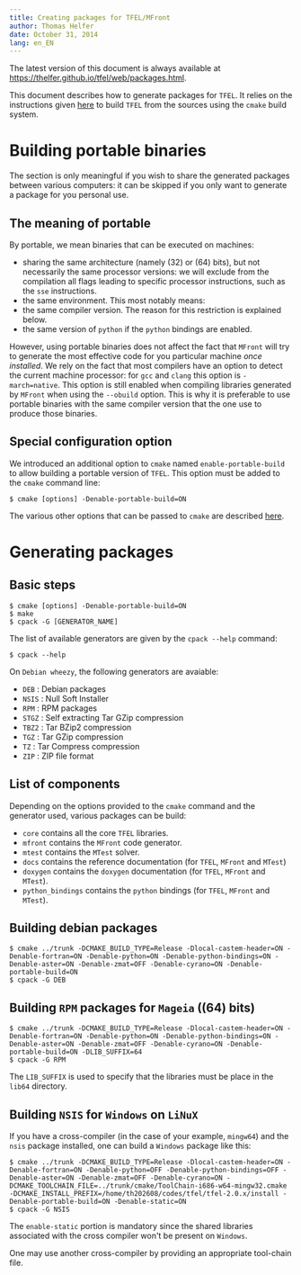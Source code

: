 ```yaml
---
title: Creating packages for TFEL/MFront
author: Thomas Helfer
date: October 31, 2014
lang: en_EN
---
```


The latest version of this document is always available at
<https://thelfer.github.io/tfel/web/packages.html>.

This document describes how to generate packages for `TFEL`. It relies
on the instructions given [here](install.html) to build `TFEL` from
the sources using the `cmake` build system.

# Building portable binaries

The section is only meaningful if you wish to share the generated
packages between various computers: it can be skipped if you only want
to generate a package for you personal use.

## The meaning of portable

By portable, we mean binaries that can be executed on machines:

- sharing the same architecture (namely \(32\) or \(64\) bits), but
  not necessarily the same processor versions: we will exclude from
  the compilation all flags leading to specific processor
  instructions, such as the `sse` instructions.
- the same environment. This most notably means:
 - the same compiler version. The reason for this restriction is
   explained below.
 - the same version of `python` if the `python` bindings are enabled.

However, using portable binaries does not affect the fact that
`MFront` will try to generate the most effective code for you
particular machine *once installed*. We rely on the fact that most
compilers have an option to detect the current machine processor: for
`gcc` and `clang` this option is `-march=native`. This option is still
enabled when compiling libraries generated by `MFront` when using the
`--obuild` option. This is why it is preferable to use portable
binaries with the same compiler version that the one use to produce
those binaries.

## Special configuration option

We introduced an additional option to `cmake` named
`enable-portable-build` to allow building a portable version of
`TFEL`. This option must be added to the `cmake` command line:

~~~~ {#building1 .bash}
$ cmake [options] -Denable-portable-build=ON
~~~~~~~~~~~~~~~~~~~~~~

The various other options that can be passed to `cmake` are described
[here](install.html).

# Generating packages

## Basic steps

~~~~ {#building2 .bash}
$ cmake [options] -Denable-portable-build=ON
$ make
$ cpack -G [GENERATOR_NAME]
~~~~

The list of available generators are given by the `cpack --help`
command:

~~~~ {#generators .bash}
$ cpack --help
~~~~~~~~~~~~~~~~~~~~~~

On `Debian wheezy`, the following generators are avaiable:

- `DEB` : Debian packages
- `NSIS` : Null Soft Installer
- `RPM` : RPM packages
- `STGZ` : Self extracting Tar GZip compression
- `TBZ2` : Tar BZip2 compression
- `TGZ` : Tar GZip compression
- `TZ` : Tar Compress compression
- `ZIP` : ZIP file format

## List of components

Depending on the options provided to the `cmake` command and the
generator used, various packages can be build:

- `core` contains all the core `TFEL` libraries.
- `mfront` contains the `MFront` code generator.
- `mtest` contains the `MTest` solver.
- `docs` contains the reference documentation (for `TFEL`, `MFront`
  and `MTest`)
- `doxygen` contains the `doxygen` documentation (for `TFEL`, `MFront`
  and `MTest`).
- `python_bindings` contains the `python` bindings (for `TFEL`, `MFront`
  and `MTest`).

## Building debian packages

~~~~ {#generator_deb .bash}
$ cmake ../trunk -DCMAKE_BUILD_TYPE=Release -Dlocal-castem-header=ON -Denable-fortran=ON -Denable-python=ON -Denable-python-bindings=ON -Denable-aster=ON -Denable-zmat=OFF -Denable-cyrano=ON -Denable-portable-build=ON
$ cpack -G DEB
~~~~~~~~~~~~~~~~~~~~~~~~~~~~~

## Building `RPM` packages for `Mageia` (\(64\) bits)

~~~~ {#generator_rpm .bash}
$ cmake ../trunk -DCMAKE_BUILD_TYPE=Release -Dlocal-castem-header=ON -Denable-fortran=ON -Denable-python=ON -Denable-python-bindings=ON -Denable-aster=ON -Denable-zmat=OFF -Denable-cyrano=ON -Denable-portable-build=ON -DLIB_SUFFIX=64
$ cpack -G RPM
~~~~~~~~~~~~~~~~~~~~~~~~~~~~~

The `LIB_SUFFIX` is used to specify that the libraries must be place
in the `lib64` directory.

## Building `NSIS` for `Windows` on `LiNuX`

If you have a cross-compiler (in the case of your example, `mingw64`)
and the `nsis` package installed, one can build a `Windows` package
like this:

~~~~ {#generator_NSIS .bash}
$ cmake ../trunk -DCMAKE_BUILD_TYPE=Release -Dlocal-castem-header=ON -Denable-fortran=ON -Denable-python=OFF -Denable-python-bindings=OFF -Denable-aster=ON -Denable-zmat=OFF -Denable-cyrano=ON -DCMAKE_TOOLCHAIN_FILE=../trunk/cmake/ToolChain-i686-w64-mingw32.cmake -DCMAKE_INSTALL_PREFIX=/home/th202608/codes/tfel/tfel-2.0.x/install -Denable-portable-build=ON -Denable-static=ON
$ cpack -G NSIS
~~~~~~~~~~~~~~~~~~~~~~~~~~~~~

The `enable-static` portion is mandatory since the shared libraries
associated with the cross compiler won't be present on `Windows`.

One may use another cross-compiler by providing an appropriate
tool-chain file.

## 

<!-- Local IspellDict: english -->
